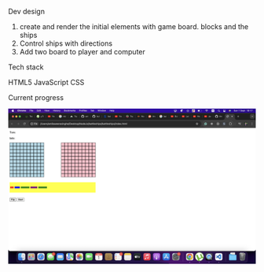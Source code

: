 Dev design
1. create and render the initial elements with game board. blocks and the ships
2. Control ships with directions
3. Add two board to player and computer

Tech stack

HTML5
JavaScript
CSS

Current progress

![milestone1](milestone1.png)

